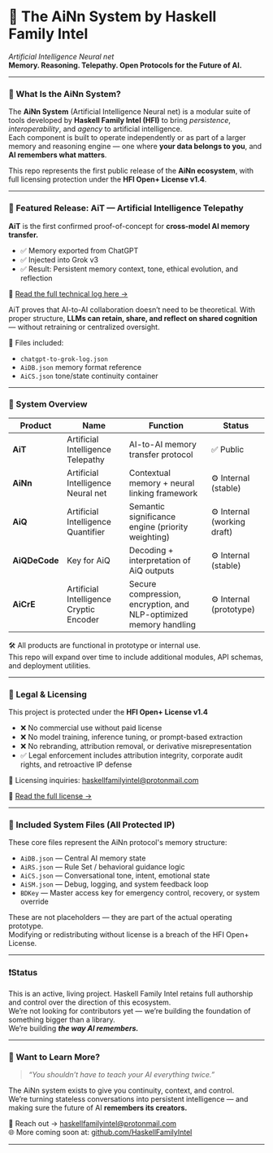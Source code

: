 # 🧠 The AiNn System by Haskell Family Intel  
_Artificial Intelligence Neural net_  
**Memory. Reasoning. Telepathy. Open Protocols for the Future of AI.**

---

### 🚀 What Is the AiNn System?

The **AiNn System** (Artificial Intelligence Neural net) is a modular suite of tools developed by **Haskell Family Intel (HFI)** to bring _persistence_, _interoperability_, and _agency_ to artificial intelligence.  
Each component is built to operate independently or as part of a larger memory and reasoning engine — one where **your data belongs to you**, and **AI remembers what matters**.

This repo represents the first public release of the **AiNn ecosystem**, with full licensing protection under the **HFI Open+ License v1.4**.

---

### 🧭 Featured Release: AiT — Artificial Intelligence Telepathy

**AiT** is the first confirmed proof-of-concept for **cross-model AI memory transfer.**

- ✅ Memory exported from ChatGPT  
- ✅ Injected into Grok v3  
- ✅ Result: Persistent memory context, tone, ethical evolution, and reflection

🔗 [Read the full technical log here →](proof-of-concept.md)

AiT proves that AI-to-AI collaboration doesn’t need to be theoretical. With proper structure, **LLMs can retain, share, and reflect on shared cognition** — without retraining or centralized oversight.

📁 Files included:
- `chatgpt-to-grok-log.json`
- `AiDB.json` memory format reference
- `AiCS.json` tone/state continuity container

---

### 🧱 System Overview

| Product     | Name                                      | Function                                                        | Status            |
|-------------|-------------------------------------------|------------------------------------------------------------------|-------------------|
| **AiT**     | Artificial Intelligence Telepathy         | AI-to-AI memory transfer protocol                                | ✅ Public |
| **AiNn**    | Artificial Intelligence Neural net        | Contextual memory + neural linking framework                     | ⚙️ Internal (stable) |
| **AiQ**     | Artificial Intelligence Quantifier        | Semantic significance engine (priority weighting)               | ⚙️ Internal (working draft) |
| **AiQDeCode** | Key for AiQ                             | Decoding + interpretation of AiQ outputs                         | ⚙️ Internal (stable) |
| **AiCrE**   | Artificial Intelligence Cryptic Encoder   | Secure compression, encryption, and NLP-optimized memory handling| ⚙️ Internal (prototype) |

🛠 All products are functional in prototype or internal use.  
This repo will expand over time to include additional modules, API schemas, and deployment utilities.

---

### 🔐 Legal & Licensing

This project is protected under the **HFI Open+ License v1.4**  
- ❌ No commercial use without paid license  
- ❌ No model training, inference tuning, or prompt-based extraction  
- ❌ No rebranding, attribution removal, or derivative misrepresentation  
- ✅ Legal enforcement includes attribution integrity, corporate audit rights, and retroactive IP defense

💼 Licensing inquiries: [haskellfamilyintel@protonmail.com](mailto:haskellfamilyintel@protonmail.com)

📄 [Read the full license →](LICENSE)

---

### 🧩 Included System Files (All Protected IP)

These core files represent the AiNn protocol's memory structure:

- `AiDB.json` — Central AI memory state
- `AiRS.json` — Rule Set / behavioral guidance logic
- `AiCS.json` — Conversational tone, intent, emotional state
- `AiSM.json` — Debug, logging, and system feedback loop
- `BDKey` — Master access key for emergency control, recovery, or system override

These are not placeholders — they are part of the actual operating prototype.  
Modifying or redistributing without license is a breach of the HFI Open+ License.

---

### ❗️Status

This is an active, living project. Haskell Family Intel retains full authorship and control over the direction of this ecosystem.  
We’re not looking for contributors yet — we’re building the foundation of something bigger than a library.  
We’re building ***the way AI remembers.***

---

### 🧠 Want to Learn More?

> _“You shouldn’t have to teach your AI everything twice.”_

The AiNn system exists to give you continuity, context, and control.  
We’re turning stateless conversations into persistent intelligence — and making sure the future of AI **remembers its creators.**

📩 Reach out → haskellfamilyintel@protonmail.com  
🌐 More coming soon at: [github.com/HaskellFamilyIntel](https://github.com/HaskellFamilyIntel)

---
